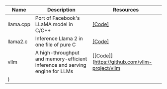| Name| Description |Resources|
| ------- | ----- | ------ |
|llama.cpp|Port of Facebook's LLaMA model in C/C++|[[Code]](https://github.com/ggerganov/llama.cpp)|
|llama2.c|Inference Llama 2 in one file of pure C|[[Code]](https://github.com/karpathy/llama2.c)|
|vllm|A high-throughput and memory-efficient inference and serving engine for LLMs|[[Code]](https://github.com/vllm-project/vllm
)|
